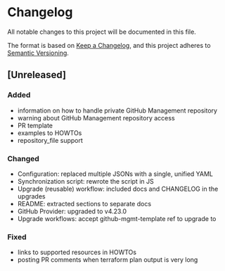 # Changelog
All notable changes to this project will be documented in this file.

The format is based on [Keep a Changelog](https://keepachangelog.com/en/1.0.0/),
and this project adheres to [Semantic Versioning](https://semver.org/spec/v2.0.0.html).

## [Unreleased]
### Added
- information on how to handle private GitHub Management repository
- warning about GitHub Management repository access
- PR template
- examples to HOWTOs
- repository_file support

### Changed
- Configuration: replaced multiple JSONs with a single, unified YAML
- Synchronization script: rewrote the script in JS
- Upgrade (reusable) workflow: included docs and CHANGELOG in the upgrades
- README: extracted sections to separate docs
- GitHub Provider: upgraded to v4.23.0
- Upgrade workflows: accept github-mgmt-template ref to upgrade to

### Fixed
- links to supported resources in HOWTOs
- posting PR comments when terraform plan output is very long
